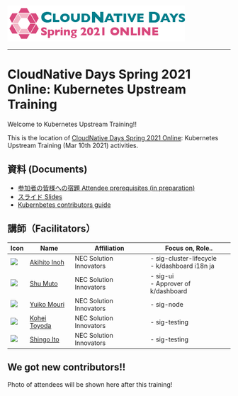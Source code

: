 [![CloudNative Days Spring 2021 Online](images/cndo2021.png)](https://event.cloudnativedays.jp/cndo2021)

---

# CloudNative Days Spring 2021 Online: Kubernetes Upstream Training

Welcome to Kubernetes Upstream Training!!

This is the location of [CloudNative Days Spring 2021 Online](https://event.cloudnativedays.jp/cndo2021): Kubernetes Upstream Training (Mar 10th 2021) activities.

## 資料 (Documents)

* [参加者の皆様への宿題 Attendee prerequisites (in preparation)](../assets/attendee-prerequisites.md)
* [スライド Slides](../assets/slide.pdf)
* [Kubernbetes contributors guide](https://github.com/kubernetes/community/tree/master/contributors/guide)

## 講師（Facilitators）

| Icon | Name | Affiliation | Focus on, Role.. |
| ------------- | ------------- | ------------- | ------------- |
|<a href="https://github.com/atoato88"><img src="https://avatars.githubusercontent.com/u/748740?s=50"></a>| <a href="https://github.com/atoato88">Akihito Inoh</a> | NEC Solution Innovators | - sig-cluster-lifecycle<br> - k/dashboard i18n ja |
|<a href="https://github.com/shu-mutou"><img src="https://avatars.githubusercontent.com/u/12838129?s=50"></a>| <a href="https://github.com/shu-mutou">Shu Muto</a> | NEC Solution Innovators | - sig-ui<br> - Approver of k/dashboard |
|<a href="https://github.com/YuikoTakada"><img src="https://avatars.githubusercontent.com/u/6335296?s=50"></a>| <a href="https://github.com/YuikoTakada">Yuiko Mouri</a> | NEC Solution Innovators | - sig-node |
|<a href="https://github.com/k-toyoda-pi"><img src="https://avatars.githubusercontent.com/u/26761953?s=50"></a>| <a href="https://github.com/k-toyoda-pi">Kohei Toyoda</a> | NEC Solution Innovators | - sig-testing |
|<a href="https://github.com/s-ito-ts"><img src="https://avatars.githubusercontent.com/u/42854771?s=50"></a>| <a href="https://github.com/s-ito-ts">Shingo Ito</a> | NEC Solution Innovators | - sig-testing |

## We got new contributors!! 

Photo of attendees will be shown here after this training!

